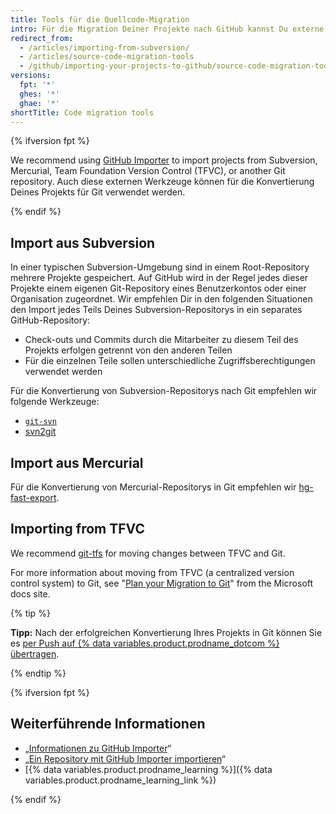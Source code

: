 ```yaml
---
title: Tools für die Quellcode-Migration
intro: Für die Migration Deiner Projekte nach GitHub kannst Du externe Werkzeuge verwenden.
redirect_from:
  - /articles/importing-from-subversion/
  - /articles/source-code-migration-tools
  - /github/importing-your-projects-to-github/source-code-migration-tools
versions:
  fpt: '*'
  ghes: '*'
  ghae: '*'
shortTitle: Code migration tools
---
```


{% ifversion fpt %}

We recommend using [GitHub Importer](/articles/about-github-importer) to import projects from Subversion, Mercurial, Team Foundation Version Control (TFVC), or another Git repository. Auch diese externen Werkzeuge können für die Konvertierung Deines Projekts für Git verwendet werden.

{% endif %}

## Import aus Subversion

In einer typischen Subversion-Umgebung sind in einem Root-Repository mehrere Projekte gespeichert. Auf GitHub wird in der Regel jedes dieser Projekte einem eigenen Git-Repository eines Benutzerkontos oder einer Organisation zugeordnet. Wir empfehlen Dir in den folgenden Situationen den Import jedes Teils Deines Subversion-Repositorys in ein separates GitHub-Repository:

* Check-outs und Commits durch die Mitarbeiter zu diesem Teil des Projekts erfolgen getrennt von den anderen Teilen
* Für die einzelnen Teile sollen unterschiedliche Zugriffsberechtigungen verwendet werden

Für die Konvertierung von Subversion-Repositorys nach Git empfehlen wir folgende Werkzeuge:

- [`git-svn`](https://git-scm.com/docs/git-svn)
- [svn2git](https://github.com/nirvdrum/svn2git)

## Import aus Mercurial

Für die Konvertierung von Mercurial-Repositorys in Git empfehlen wir [hg-fast-export](https://github.com/frej/fast-export).

## Importing from TFVC

We recommend [git-tfs](https://github.com/git-tfs/git-tfs) for moving changes between TFVC and Git.

For more information about moving from TFVC (a centralized version control system) to Git, see "[Plan your Migration to Git](https://docs.microsoft.com/devops/develop/git/centralized-to-git)" from the Microsoft docs site.

{% tip %}

**Tipp:** Nach der erfolgreichen Konvertierung Ihres Projekts in Git können Sie es [per Push auf {% data variables.product.prodname_dotcom %} übertragen](/github/getting-started-with-github/pushing-commits-to-a-remote-repository/).

{% endtip %}

{% ifversion fpt %}

## Weiterführende Informationen

- „[Informationen zu GitHub Importer](/articles/about-github-importer)“
- „[Ein Repository mit GitHub Importer importieren](/articles/importing-a-repository-with-github-importer)“
- [{% data variables.product.prodname_learning %}]({% data variables.product.prodname_learning_link %})

{% endif %}
